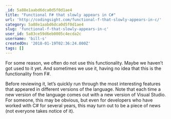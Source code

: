 ```yaml
---
_id: 5a88e1aabd6dca0d5f0d1ae4
title: "Functional F# that slowly appears in C#"
url: 'http://codingsight.com/functional-f-that-slowly-appears-in-c/'
category: 5a88e1aabd6dca0d5f0d1ae4
slug: 'functional-f-that-slowly-appears-in-c'
user_id: 5a83ce59d6eb0005c4ecda2c
username: 'bill-s'
createdOn: '2018-01-19T02:36:24.000Z'
tags: []
---
```


For some reason, we often do not use this functionality. Maybe we haven’t got used to it yet. And sometimes we use it, having no idea that this is the functionality from F#.

Before reviewing it, let’s quickly run through the most interesting features that appeared in different versions of the language. Note that each time a new version of the language comes out with a new version of Visual Studio. For someone, this may be obvious, but even for developers who have worked with C# for several years, this may turn out to be a piece of news (not everyone takes notice of it).
